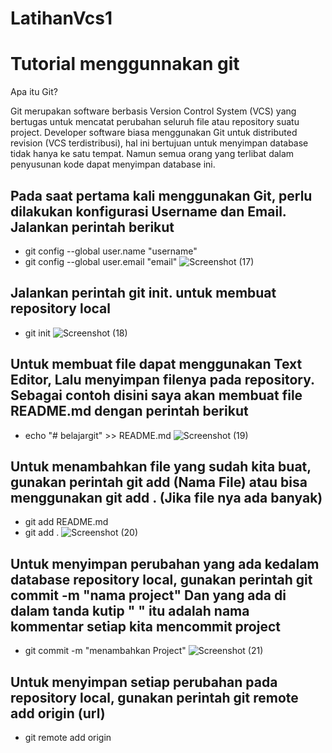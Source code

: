 # LatihanVcs1
# Tutorial menggunnakan git
Apa itu Git?

Git merupakan software berbasis Version Control System (VCS) yang bertugas untuk mencatat perubahan seluruh file atau repository suatu project. Developer software biasa menggunakan Git untuk distributed revision (VCS terdistribusi), hal ini bertujuan untuk menyimpan database tidak hanya ke satu tempat. Namun semua orang yang terlibat dalam penyusunan kode dapat menyimpan database ini.

## Pada saat pertama kali menggunakan Git, perlu dilakukan konfigurasi Username dan Email. Jalankan perintah berikut

- git config --global user.name "username" 
- git config --global user.email "email"
![Screenshot (17)](https://user-images.githubusercontent.com/92367765/137684106-a9f87253-d38e-4ad4-95ed-dbfef8516653.png)
## Jalankan perintah git init. untuk membuat repository local
- git init
![Screenshot (18)](https://user-images.githubusercontent.com/92367765/137687267-d0e3d35c-9b2b-4097-95a7-9ade26646c03.png)
## Untuk membuat file dapat menggunakan Text Editor, Lalu menyimpan filenya pada repository. Sebagai contoh disini saya akan membuat file README.md dengan perintah berikut
- echo "# belajargit" >> README.md
![Screenshot (19)](https://user-images.githubusercontent.com/92367765/137687709-2c619cf4-aef1-47d4-a007-911c3600a1a2.png)
## Untuk menambahkan file yang sudah kita buat, gunakan perintah git add (Nama File) atau bisa menggunakan git add . (Jika file nya ada banyak)
- git add README.md
- git add .
![Screenshot (20)](https://user-images.githubusercontent.com/92367765/137688523-ad0903b9-a166-4e9e-9729-896678a405fa.png)
## Untuk menyimpan perubahan yang ada kedalam database repository local, gunakan perintah git commit -m "nama project" Dan yang ada di dalam tanda kutip " " itu adalah nama kommentar setiap kita mencommit project
- git commit -m "menambahkan Project"
![Screenshot (21)](https://user-images.githubusercontent.com/92367765/137689430-97485945-3bbb-4279-bfa2-d089f0fa7d84.png)
## Untuk menyimpan setiap perubahan pada repository local, gunakan perintah git remote add origin (url)
- git remote add origin 

